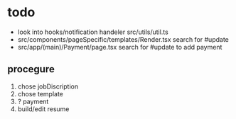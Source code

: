 # todo 
 - look into 
    hooks/notification handeler
    src/utils/util.ts 
 - src/components/pageSpecific/templates/Render.tsx search for #update
 - src/app/(main)/Payment/page.tsx search for #update to add payment
 



## procegure
1. chose jobDiscription
2. chose template
3. ? payment
4. build/edit resume 